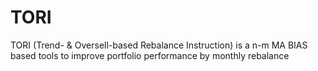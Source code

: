 # TORI
 TORI (Trend- & Oversell-based Rebalance Instruction) is a n-m MA BIAS based tools to improve portfolio performance by monthly rebalance
